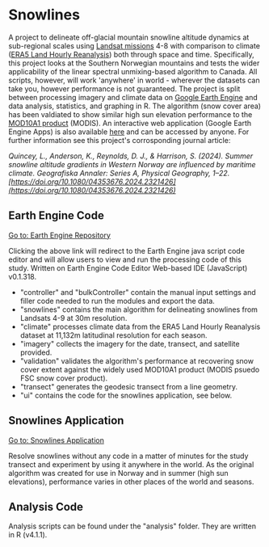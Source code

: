 # Snowlines
A project to delineate off-glacial mountain snowline altitude dynamics at sub-regional scales using [Landsat missions](https://landsat.gsfc.nasa.gov/) 4-8 with comparison to climate ([ERA5 Land Hourly Reanalysis](https://confluence.ecmwf.int/display/CKB/ERA5-Land%3A+data+documentation)) both through space and time. Specifically, this project looks at the Southern Norwegian mountains and tests the wider applicability of the linear spectral unmixing-based algorithm to Canada. All scripts, however, will work 'anywhere' in world - wherever the datasets can take you, however performance is not guaranteed. The project is split between processing imagery and climate data on [Google Earth Engine](https://earthengine.google.com/) and data analysis, statistics, and graphing in R. The algorithm (snow cover area) has been valdiated to show similar high sun elevation performance to the [MOD10A1 product](https://nsidc.org/data/mod10a1/versions/6) (MODIS). An interactive web application (Google Earth Engine Apps) is also available [here](https://lauriequincey.users.earthengine.app/view/snowlines) and can be accessed by anyone. For further information see this project's corrosponding journal article:

_Quincey, L., Anderson, K., Reynolds, D. J., & Harrison, S. (2024). Summer snowline altitude gradients in Western Norway are influenced by maritime climate. Geografiska Annaler: Series A, Physical Geography, 1–22. [https://doi.org/10.1080/04353676.2024.2321426](https://doi.org/10.1080/04353676.2024.2321426)_

## Earth Engine Code
[Go to: Earth Engine Repository](https://code.earthengine.google.com/?accept_repo=users/lauriequincey/snowlines)

Clicking the above link will redirect to the Earth Engine java script code editor and will allow users to view and run the processing code of this study. Written on Earth Engine Code Editor Web-based IDE (JavaScript) v0.1.318.

- "controller" and "bulkController" contain the manual input settings and filler code needed to run the modules and export the data.
- "snowlines" contains the main algorithm for delineating snowlines from Landsats 4-9 at 30m resolution.
- "climate" processes climate data from the ERA5 Land Hourly Reanalysis dataset at 11,132m latitudinal resolution for each season.
- "imagery" collects the imagery for the date, transect, and satellite provided.
- "validation" validates the algorithm's performance at recovering snow cover extent against the widely used MOD10A1 product (MODIS psuedo FSC snow cover product).
- "transect" generates the geodesic transect from a line geometry.
- "ui" contains the code for the snowlines application, see below.

## Snowlines Application
[Go to: Snowlines Application](https://lauriequincey.users.earthengine.app/view/snowlines)

Resolve snowlines without any code in a matter of minutes for the study transect and experiment by using it anywhere in the world. As the original algorithm was created for use in Norway and in summer (high sun elevations), performance varies in other places of the world and seasons.

## Analysis Code
Analysis scripts can be found under the "analysis" folder. They are written in R (v4.1.1).
